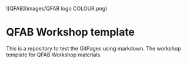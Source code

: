 ![QFAB](images/QFAB logo COLOUR.png)

# QFAB Workshop template

This is a repository to test the GitPages using markdown.
The workshop template for QFAB Workshop materials.

